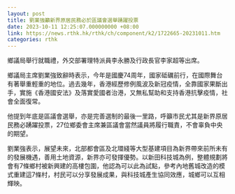 ```yaml
---
layout: post
title: 劉業強籲新界原居民務必於區議會選舉踴躍投票
date: 2023-10-11 12:25:07.000000000 +08:00
link: https://news.rthk.hk/rthk/ch/component/k2/1722665-20231011.htm
categories: rthk
---
```


鄉議局舉行就職禮，外交部署理特派員李永勝及行政長官李家超等出席。

鄉議局主席劉業強致辭時表示，今年是國慶74周年，國家砥礪前行，在國際舞台有著舉重輕重的地位。過去幾年，香港經歷修例風波及新冠疫情，全靠國家果斷出手，實施《香港國安法》及落實愛國者治港，又無私幫助和支持香港抗擊疫情，社會全面復常。

他提到年底是區議會選舉，亦是完善選制的最後一里路，呼籲市民尤其是新界原居民務必踴躍投票，27位鄉委會主席兼區議會當然議員將履行職責，不會辜負中央的期望。

劉業強表示，展望未來，北部都會區及北環綫等大型基建項目為新界帶來前所未有的發展機遇，善用土地資源，新界亦可發揮優勢。以新田科技城為例，整體規劃將會有7條鄉村被新興建的高樓包圍，他認為可以此為試點，參考內地舊城改造的模式重建這7條村，村民可以分享發展成果，與科技城產生協同效應，城鄉可以互相輝映。
